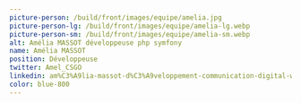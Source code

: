 ```yaml
---
picture-person: /build/front/images/equipe/amelia.jpg
picture-person-lg: /build/front/images/equipe/amelia-lg.webp
picture-person-sm: /build/front/images/equipe/amelia-sm.webp
alt: Amélia MASSOT développeuse php symfony
name: Amélia MASSOT
position: Développeuse
twitter: Amel_CSGO
linkedin: am%C3%A9lia-massot-d%C3%A9veloppement-communication-digital-web
color: blue-800
---
```

